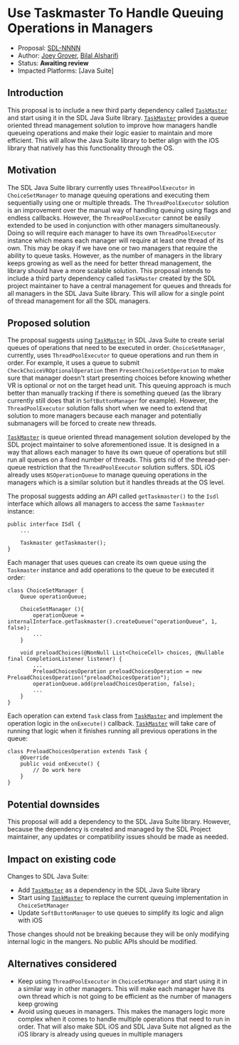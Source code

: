# Use Taskmaster To Handle Queuing Operations in Managers

* Proposal: [SDL-NNNN](nnnn-Use-Taskmaster-To-Handle-Queuing-Operations-In-Managers.md)
* Author: [Joey Grover](https://github.com/joeygrover), [Bilal Alsharifi](https://github.com/bilal-alsharifi)
* Status: **Awaiting review**
* Impacted Platforms: [Java Suite]

## Introduction

This proposal is to include a new third party dependency called [`TaskMaster`](https://github.com/livio/Taskmaster) and start using it in the SDL Java Suite library. [`TaskMaster`](https://github.com/livio/Taskmaster) provides a queue oriented thread management solution to improve how managers handle queueing operations and make their logic easier to maintain and more efficient. This will allow the Java Suite library to better align with the iOS library that natively has this functionality through the OS.

## Motivation

The SDL Java Suite library currently uses `ThreadPoolExecutor` in `ChoiceSetManager` to manage queuing operations and executing them sequentially using one or multiple threads. The `ThreadPoolExecutor` solution is an improvement over the manual way of handling queuing using flags and endless callbacks. However, the `ThreadPoolExecutor` cannot be easily extended to be used in conjunction with other managers simultaneously. Doing so will require each manager to have its own `ThreadPoolExecutor` instance which means each manager will require at least one thread of its own. This may be okay if we have one or two managers that require the ability to queue tasks. However, as the number of managers in the library keeps growing as well as the need for better thread management, the library should have a more scalable solution. This proposal intends to include a third party dependency called `TaskMaster` created by the SDL project maintainer to have a central management for queues and threads for all managers in the SDL Java Suite library. This will allow for a single point of thread management for all the SDL managers.

## Proposed solution

The proposal suggests using [`TaskMaster`](https://github.com/livio/Taskmaster) in SDL Java Suite to create serial queues of operations that need to be executed in order. `ChoiceSetManager`, currently, uses `ThreadPoolExecutor` to queue operations and run them in order. For example, it uses a queue to submit `CheckChoiceVROptionalOperation` then `PresentChoiceSetOperation` to make sure that manager doesn't start presenting choices before knowing whether VR is optional or not on the target head unit. This queuing approach is much better than manually tracking if there is something queued (as the library currently still does  that in `SoftButtonManager` for example). However, the `ThreadPoolExecutor` solution falls short when we need to extend that solution to more managers because each manager and potentially submanagers will be forced to create new threads.

[`TaskMaster`](https://github.com/livio/Taskmaster) is queue oriented thread management solution developed by the SDL project maintainer to solve aforementioned issue. It is designed in a way that allows each manager to have its own queue of operations but still run all queues on a fixed number of threads. This gets rid of the thread-per-queue restriction that the `ThreadPoolExecutor` solution suffers. SDL iOS already uses `NSOperationQueue` to manage queuing operations in the managers which is a similar solution but it handles threads at the OS level.

The proposal suggests adding an API called `getTaskmaster()` to the `Isdl` interface which allows all managers to access the same `Taskmaster` instance:

```
public interface ISdl {
    ...

    Taskmaster getTaskmaster();
}
```    

Each manager that uses queues can create its own queue using the `Taskmaster` instance and add operations to the queue to be executed it order:

```
class ChoiceSetManager {
    Queue operationQueue;

    ChoiceSetManager (){
        operationQueue = internalInterface.getTaskmaster().createQueue("operationQueue", 1, false);
        ...
    }

    void preloadChoices(@NonNull List<ChoiceCell> choices, @Nullable final CompletionListener listener) {
        ...
        PreloadChoicesOperation preloadChoicesOperation = new PreloadChoicesOperation("preloadChoicesOperation");
        operationQueue.add(preloadChoicesOperation, false);
        ...
    }
}
```

Each operation can extend `Task` class from [`TaskMaster`](https://github.com/livio/Taskmaster) and implement the operation logic in the `onExecute()` callback. [`TaskMaster`](https://github.com/livio/Taskmaster) will take care of running that logic when it finishes running all previous operations in the queue:

```
class PreloadChoicesOperation extends Task {
    @Override
    public void onExecute() {
        // Do work here
    }
}
```

## Potential downsides

This proposal will add a dependency to the SDL Java Suite library. However, because the dependency is created and managed by the SDL Project maintainer, any updates or compatibility issues should be made as needed.

## Impact on existing code

Changes to SDL Java Suite:

* Add [`TaskMaster`](https://github.com/livio/Taskmaster) as a dependency in the SDL Java Suite library
* Start using [`TaskMaster`](https://github.com/livio/Taskmaster) to replace the current queuing implementation in `ChoiceSetManager`
* Update `SoftButtonManager` to use queues to simplify its logic and align with iOS

Those changes should not be breaking because they will be only modifying internal logic in the mangers. No public APIs should be modified.

## Alternatives considered

* Keep using `ThreadPoolExecutor` in `ChoiceSetManager` and start using it in a similar way in other managers. This will make each manager have its own thread which is not going to be efficient as the number of managers keep growing
* Avoid using queues in managers. This makes the managers logic more complex when it comes to handle multiple operations that need to run in order. That will also make SDL iOS and SDL Java Suite not aligned as the iOS library is already using queues in multiple managers